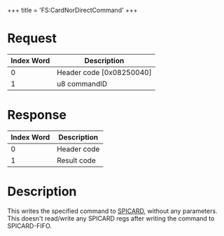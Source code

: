 +++
title = 'FS:CardNorDirectCommand'
+++

# Request

| Index Word | Description                |
|------------|----------------------------|
| 0          | Header code \[0x08250040\] |
| 1          | u8 commandID               |

# Response

| Index Word | Description |
|------------|-------------|
| 0          | Header code |
| 1          | Result code |

# Description

This writes the specified command to [SPICARD](SPICARD "wikilink"),
without any parameters. This doesn't read/write any SPICARD regs after
writing the command to SPICARD-FIFO.
